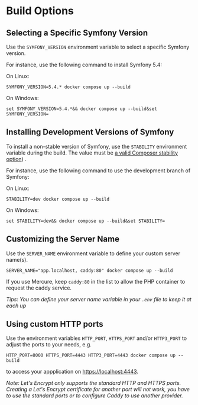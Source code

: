 # Build Options

## Selecting a Specific Symfony Version

Use the `SYMFONY_VERSION` environment variable to select a specific Symfony version.

For instance, use the following command to install Symfony 5.4:

On Linux:

    SYMFONY_VERSION=5.4.* docker compose up --build
On Windows:

    set SYMFONY_VERSION=5.4.*&& docker compose up --build&set SYMFONY_VERSION=

## Installing Development Versions of Symfony

To install a non-stable version of Symfony, use the `STABILITY` environment variable during the build.
The value must be [a valid Composer stability option](https://getcomposer.org/doc/04-schema.md#minimum-stability)) .

For instance, use the following command to use the development branch of Symfony:

On Linux:

    STABILITY=dev docker compose up --build
On Windows:
    
    set STABILITY=dev&& docker compose up --build&set STABILITY=
  

## Customizing the Server Name

Use the `SERVER_NAME` environment variable to define your custom server name(s).

    SERVER_NAME="app.localhost, caddy:80" docker compose up --build

If you use Mercure, keep `caddy:80` in the list to allow the PHP container to request the caddy service.

*Tips: You can define your server name variable in your `.env` file to keep it at each up*

## Using custom HTTP ports

Use the environment variables `HTTP_PORT`, `HTTPS_PORT` and/or `HTTP3_PORT` to adjust the ports to your needs, e.g.

    HTTP_PORT=8000 HTTPS_PORT=4443 HTTP3_PORT=4443 docker compose up --build

to access your appplication on [https://localhost:4443](https://localhost:4443).

*Note: Let's Encrypt only supports the standard HTTP and HTTPS ports. Creating a Let's Encrypt certificate for another port will not work, you have to use the standard ports or to configure Caddy to use another provider.*
